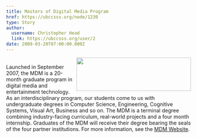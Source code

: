 ```yaml
---
title: Masters of Digital Media Program 
href: https://ubccsss.org/node/1230
type: Story
author:
  username: Christopher Head
  link: https://ubccsss.org/user/2
date: 2009-03-20T07:00:00.000Z
---
```


<div class="field field-name-body field-type-text-with-summary field-label-hidden"><div class="field-items"><div class="field-item even"><p><img src="/files/20090319-MDM.png" width="312" height="91" align="right"><br>
Launched in September 2007, the MDM is a 20-month graduate program in digital media and entertainment technology. As an interdisciplinary program, our students come to us with undergraduate degrees in Computer Science, Engineering, Cognitive Systems, Visual Art, Business and so on.  The MDM is a terminal degree combining industry-facing curriculum, real-world projects and a four month internship. Graduates of the MDM will receive their degree bearing the seals of the four partner institutions. For more information, see the <a href="http://mdm.gnwc.ca/">MDM Website</a>.</p>
</div></div></div>    <footer>
          </footer>
